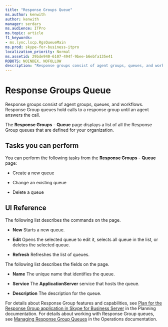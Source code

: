 ```yaml
---
title: "Response Groups Queue"
ms.author: kenwith
author: kenwith
manager: serdars
ms.audience: ITPro
ms.topic: article
f1_keywords:
- ms.lync.lscp.RgsQueueMain
ms.prod: skype-for-business-itpro
localization_priority: Normal
ms.assetid: 29bde940-6107-494f-9bee-b6ebfa135e41
ROBOTS: NOINDEX, NOFOLLOW
description: "Response groups consist of agent groups, queues, and workflows. Response Group queues hold calls to a response group until an agent answers the call."
---
```


# Response Groups Queue

Response groups consist of agent groups, queues, and workflows. Response Group queues hold calls to a response group until an agent answers the call.

The **Response Groups** - **Queue** page displays a list of all the Response Group queues that are defined for your organization.

## Tasks you can perform

You can perform the following tasks from the **Response Groups** - **Queue** page:

- Create a new queue

- Change an existing queue

- Delete a queue

## UI Reference

The following list describes the commands on the page.

- **New** Starts a new queue.

- **Edit** Opens the selected queue to edit it, selects all queue in the list, or deletes the selected queue.

- **Refresh** Refreshes the list of queues.

The following list describes the fields on the page.

- **Name** The unique name that identifies the queue.

- **Service** The **ApplicationServer** service that hosts the queue.

- **Description** The description for the queue.

For details about Response Group features and capabilities, see [Plan for the Response Group application in Skype for Business Server](../../../plan-your-deployment/enterprise-voice-solution/response-group.md) in the Planning documentation. For details about working with Response Group queues, see [Managing Response Group Queues](https://technet.microsoft.com/library/1e91720c-ab67-4dfb-b30c-0ef2a8012310.aspx) in the Operations documentation.


